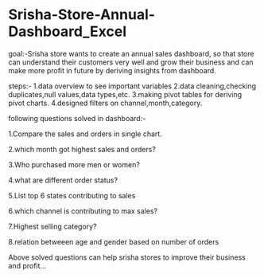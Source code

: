 # Srisha-Store-Annual-Dashboard_Excel
goal:-Srisha store wants to create an annual sales dashboard, so that store can understand their customers very well and grow their business 
and can make more profit in future by deriving insights from dashboard.

steps:-
1.data overview to see important variables
2.data cleaning,checking duplicates,null values,data types,etc.
3.making pivot tables for deriving pivot charts.
4.designed filters on channel,month,category.


following questions solved in dashboard:-

1.Compare the sales and orders in single chart.

2.which month got highest sales and orders?

3.Who purchased more men or women?

4.what are different order status?

5.List top 6 states contributing to sales

6.which channel is contributing to max sales?

7.Highest selling category?

8.relation betweeen age and gender based on number of orders 

Above solved questions can help srisha stores to improve their business and profit...


